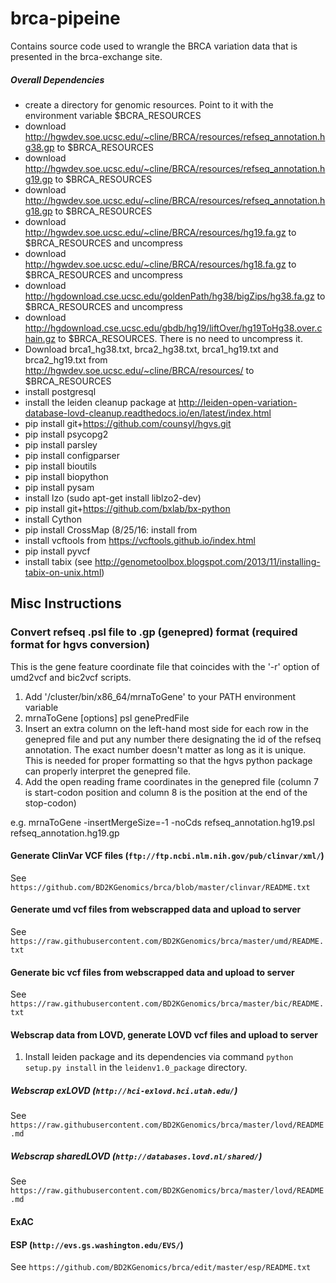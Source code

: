 # brca-pipeine

Contains source code used to wrangle the BRCA variation data that is presented in the brca-exchange site.
##### Overall Dependencies
 * create a directory for genomic resources.  Point to it with the environment variable $BCRA_RESOURCES
 * download http://hgwdev.soe.ucsc.edu/~cline/BRCA/resources/refseq_annotation.hg38.gp to $BRCA_RESOURCES
 * download http://hgwdev.soe.ucsc.edu/~cline/BRCA/resources/refseq_annotation.hg19.gp to $BRCA_RESOURCES
 * download http://hgwdev.soe.ucsc.edu/~cline/BRCA/resources/refseq_annotation.hg18.gp to $BRCA_RESOURCES
 * download http://hgwdev.soe.ucsc.edu/~cline/BRCA/resources/hg19.fa.gz to $BRCA_RESOURCES and uncompress
 * download http://hgwdev.soe.ucsc.edu/~cline/BRCA/resources/hg18.fa.gz to $BRCA_RESOURCES and uncompress
 * download http://hgdownload.cse.ucsc.edu/goldenPath/hg38/bigZips/hg38.fa.gz to $BRCA_RESOURCES and uncompress
 * download http://hgdownload.cse.ucsc.edu/gbdb/hg19/liftOver/hg19ToHg38.over.chain.gz to $BRCA_RESOURCES.  There is no need to uncompress it.
 * Download brca1_hg38.txt, brca2_hg38.txt, brca1_hg19.txt and brca2_hg19.txt from http://hgwdev.soe.ucsc.edu/~cline/BRCA/resources/ to $BRCA_RESOURCES
 * install postgresql
 * install the leiden cleanup package at http://leiden-open-variation-database-lovd-cleanup.readthedocs.io/en/latest/index.html
 * pip install git+https://github.com/counsyl/hgvs.git
 * pip install psycopg2
 * pip install parsley
 * pip install configparser
 * pip install bioutils
 * pip install biopython
 * pip install pysam
 * install lzo (sudo apt-get install liblzo2-dev)
 * pip install git+https://github.com/bxlab/bx-python
 * install Cython
 * pip install CrossMap (8/25/16: install from 
 * install vcftools from https://vcftools.github.io/index.html
 * pip install pyvcf
 * install tabix (see http://genometoolbox.blogspot.com/2013/11/installing-tabix-on-unix.html)


## Misc Instructions
### Convert refseq .psl file to .gp (genepred) format (required format for hgvs conversion)
  This is the gene feature coordinate file that coincides with the '-r' option of umd2vcf and bic2vcf scripts.
  
  1. Add '/cluster/bin/x86_64/mrnaToGene' to your PATH environment variable
  2. mrnaToGene [options] psl genePredFile
  3. Insert an extra column on the left-hand most side for each row in the genepred file and put any number there designating the id of the refseq annotation. The exact number doesn't matter as long as it is unique. This is needed for proper formatting so that the hgvs python package can properly interpret the genepred file.
  4. Add the open reading frame coordinates in the genepred file (column 7 is start-codon position and column 8 is the position at the end of the stop-codon)

  e.g. mrnaToGene -insertMergeSize=-1 -noCds refseq_annotation.hg19.psl refseq_annotation.hg19.gp

#### Generate ClinVar VCF files (`ftp://ftp.ncbi.nlm.nih.gov/pub/clinvar/xml/`)
See `https://github.com/BD2KGenomics/brca/blob/master/clinvar/README.txt`

#### Generate umd vcf files from webscrapped data and upload to server
See `https://raw.githubusercontent.com/BD2KGenomics/brca/master/umd/README.txt`

#### Generate bic vcf files from webscrapped data and upload to server
See `https://raw.githubusercontent.com/BD2KGenomics/brca/master/bic/README.txt`
 
#### Webscrap data from LOVD, generate LOVD vcf files and upload to server
  1. Install leiden package and its dependencies via command `python setup.py install` in the `leidenv1.0_package` directory.

##### Webscrap exLOVD (`http://hci-exlovd.hci.utah.edu/`) 
See `https://raw.githubusercontent.com/BD2KGenomics/brca/master/lovd/README.md`

##### Webscrap sharedLOVD (`http://databases.lovd.nl/shared/`)
See `https://raw.githubusercontent.com/BD2KGenomics/brca/master/lovd/README.md`

#### ExAC

#### ESP (`http://evs.gs.washington.edu/EVS/`)
See `https://github.com/BD2KGenomics/brca/edit/master/esp/README.txt`

